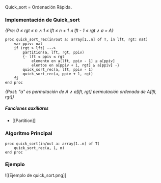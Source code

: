 Quick_sort = Ordenación Rápida.

### Implementación de Quick_sort
*{Pre: 0 ≤ rgt ≤ n ∧ 1 ≤ lft ≤ n + 1 ∧ lft - 1 ≤ rgt ∧ a = A}*
```LenguajeDeLaMateria
proc quick_sort_rec(in/out a: array[1..n] of T, in lft, rgt: nat)
	var ppiv: nat
	if (rgt > lft) --->
		partition(a, lft, rgt, ppiv)
		{- lft ≤ ppiv ≤ rgt 
			elemento en a[lft, ppiv - 1] ≤ a[ppiv]
			elentos en a[ppiv + 1, rgt] ≥ a[ppiv] -}
		quick_sort_rec(a, lft, ppiv - 1)
		quick_sort_rec(a, ppiv + 1, rgt)
	fi
end proc
```
*{Post: "a" es permutación de A ∧ a[lft, rgt] permutación ordenada de A[lft, rgt]}*

##### Funciones auxiliares
- [[Partition]]

### Algoritmo Principal
```LenguajeDeLaMateria
proc quick_sort(in/out a: array[1..n] of T)
	quick_sort_rec(a, 1, n)
end proc
```

### Ejemplo
![[Ejemplo de quick_sort.png]]